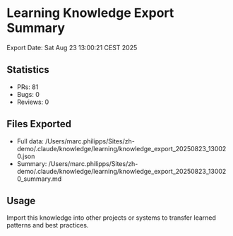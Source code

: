 # Learning Knowledge Export Summary

Export Date: Sat Aug 23 13:00:21 CEST 2025

## Statistics
- PRs:       81
- Bugs:        0  
- Reviews:        0

## Files Exported
- Full data: /Users/marc.philipps/Sites/zh-demo/.claude/knowledge/learning/knowledge_export_20250823_130020.json
- Summary: /Users/marc.philipps/Sites/zh-demo/.claude/knowledge/learning/knowledge_export_20250823_130020_summary.md

## Usage
Import this knowledge into other projects or systems to transfer learned patterns and best practices.
